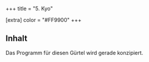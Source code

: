 +++
title = "5. Kyo"

[extra]
color = "#FF9900"
+++

## Inhalt

Das Programm für diesen Gürtel wird gerade konzipiert.
